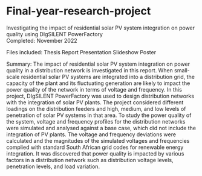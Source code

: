 # Final-year-research-project
Investigating the impact of residential solar PV system integration on power quality using DIgSILENT PowerFactory       
Completed: November 2022

Files included: 
Thesis Report
Presentation Slideshow
Poster
 
Summary:
The impact of residential solar PV system integration on power quality in a distribution network is investigated in this report. When small-scale residential solar PV systems are integrated into a distribution grid, the capacity of the plant and its fluctuating generation are likely to impact the power quality of the network in terms of voltage and frequency. In this project, DIgSILENT PowerFactory was used to design distribution networks with the integration of solar PV plants. The project considered different loadings on the distribution feeders and high, medium, and low levels of penetration of solar PV systems in that area. To study the power quality of the system, voltage and frequency profiles for the distribution networks were simulated and analysed against a base case, which did not include the integration of PV plants. The voltage and frequency deviations were calculated and the magnitudes of the simulated voltages and frequencies complied with standard South African grid codes for renewable energy integration. It was discovered that power quality is impacted by various factors in a distribution network such as distribution voltage levels, penetration levels, and load variation.
